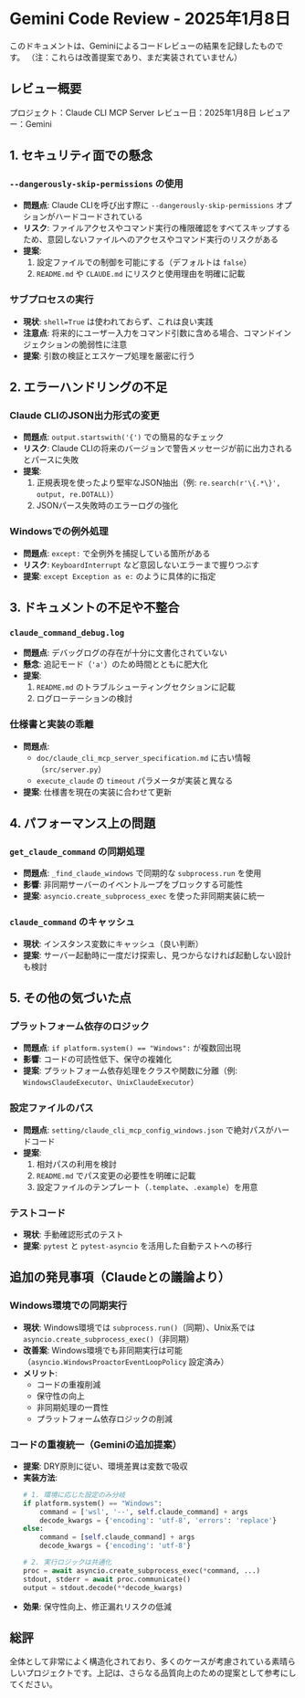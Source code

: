 # Gemini Code Review - 2025年1月8日

このドキュメントは、Geminiによるコードレビューの結果を記録したものです。
（注：これらは改善提案であり、まだ実装されていません）

## レビュー概要

プロジェクト：Claude CLI MCP Server
レビュー日：2025年1月8日
レビュアー：Gemini

## 1. セキュリティ面での懸念

### `--dangerously-skip-permissions` の使用
- **問題点**: Claude CLIを呼び出す際に `--dangerously-skip-permissions` オプションがハードコードされている
- **リスク**: ファイルアクセスやコマンド実行の権限確認をすべてスキップするため、意図しないファイルへのアクセスやコマンド実行のリスクがある
- **提案**:
  1. 設定ファイルでの制御を可能にする（デフォルトは `false`）
  2. `README.md` や `CLAUDE.md` にリスクと使用理由を明確に記載

### サブプロセスの実行
- **現状**: `shell=True` は使われておらず、これは良い実践
- **注意点**: 将来的にユーザー入力をコマンド引数に含める場合、コマンドインジェクションの脆弱性に注意
- **提案**: 引数の検証とエスケープ処理を厳密に行う

## 2. エラーハンドリングの不足

### Claude CLIのJSON出力形式の変更
- **問題点**: `output.startswith('{')` での簡易的なチェック
- **リスク**: Claude CLIの将来のバージョンで警告メッセージが前に出力されるとパースに失敗
- **提案**:
  1. 正規表現を使ったより堅牢なJSON抽出（例: `re.search(r'\{.*\}', output, re.DOTALL)`）
  2. JSONパース失敗時のエラーログの強化

### Windowsでの例外処理
- **問題点**: `except:` で全例外を捕捉している箇所がある
- **リスク**: `KeyboardInterrupt` など意図しないエラーまで握りつぶす
- **提案**: `except Exception as e:` のように具体的に指定

## 3. ドキュメントの不足や不整合

### `claude_command_debug.log`
- **問題点**: デバッグログの存在が十分に文書化されていない
- **懸念**: 追記モード（`'a'`）のため時間とともに肥大化
- **提案**:
  1. `README.md` のトラブルシューティングセクションに記載
  2. ログローテーションの検討

### 仕様書と実装の乖離
- **問題点**:
  - `doc/claude_cli_mcp_server_specification.md` に古い情報（`src/server.py`）
  - `execute_claude` の `timeout` パラメータが実装と異なる
- **提案**: 仕様書を現在の実装に合わせて更新

## 4. パフォーマンス上の問題

### `get_claude_command` の同期処理
- **問題点**: `_find_claude_windows` で同期的な `subprocess.run` を使用
- **影響**: 非同期サーバーのイベントループをブロックする可能性
- **提案**: `asyncio.create_subprocess_exec` を使った非同期実装に統一

### `claude_command` のキャッシュ
- **現状**: インスタンス変数にキャッシュ（良い判断）
- **提案**: サーバー起動時に一度だけ探索し、見つからなければ起動しない設計も検討

## 5. その他の気づいた点

### プラットフォーム依存のロジック
- **問題点**: `if platform.system() == "Windows":` が複数回出現
- **影響**: コードの可読性低下、保守の複雑化
- **提案**: プラットフォーム依存処理をクラスや関数に分離（例: `WindowsClaudeExecutor`、`UnixClaudeExecutor`）

### 設定ファイルのパス
- **問題点**: `setting/claude_cli_mcp_config_windows.json` で絶対パスがハードコード
- **提案**:
  1. 相対パスの利用を検討
  2. `README.md` でパス変更の必要性を明確に記載
  3. 設定ファイルのテンプレート（`.template`、`.example`）を用意

### テストコード
- **現状**: 手動確認形式のテスト
- **提案**: `pytest` と `pytest-asyncio` を活用した自動テストへの移行

## 追加の発見事項（Claudeとの議論より）

### Windows環境での同期実行
- **現状**: Windows環境では `subprocess.run()`（同期）、Unix系では `asyncio.create_subprocess_exec()`（非同期）
- **改善案**: Windows環境でも非同期実行は可能（`asyncio.WindowsProactorEventLoopPolicy` 設定済み）
- **メリット**:
  - コードの重複削減
  - 保守性の向上
  - 非同期処理の一貫性
  - プラットフォーム依存ロジックの削減

### コードの重複統一（Geminiの追加提案）
- **提案**: DRY原則に従い、環境差異は変数で吸収
- **実装方法**:
  ```python
  # 1. 環境に応じた設定のみ分岐
  if platform.system() == "Windows":
      command = ['wsl', '--', self.claude_command] + args
      decode_kwargs = {'encoding': 'utf-8', 'errors': 'replace'}
  else:
      command = [self.claude_command] + args
      decode_kwargs = {'encoding': 'utf-8'}
  
  # 2. 実行ロジックは共通化
  proc = await asyncio.create_subprocess_exec(*command, ...)
  stdout, stderr = await proc.communicate()
  output = stdout.decode(**decode_kwargs)
  ```
- **効果**: 保守性向上、修正漏れリスクの低減

## 総評

全体として非常によく構造化されており、多くのケースが考慮されている素晴らしいプロジェクトです。上記は、さらなる品質向上のための提案として参考にしてください。